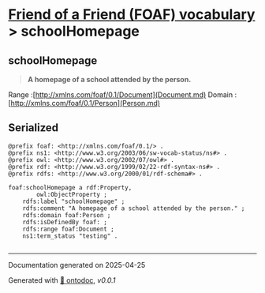 # [Friend of a Friend (FOAF) vocabulary](../homepage.md) > schoolHomepage

## schoolHomepage

> **A homepage of a school attended by the person.**

Range :[http://xmlns.com/foaf/0.1/Document](Document.md)
Domain :[http://xmlns.com/foaf/0.1/Person](Person.md)

## Serialized

```ttl
@prefix foaf: <http://xmlns.com/foaf/0.1/> .
@prefix ns1: <http://www.w3.org/2003/06/sw-vocab-status/ns#> .
@prefix owl: <http://www.w3.org/2002/07/owl#> .
@prefix rdf: <http://www.w3.org/1999/02/22-rdf-syntax-ns#> .
@prefix rdfs: <http://www.w3.org/2000/01/rdf-schema#> .

foaf:schoolHomepage a rdf:Property,
        owl:ObjectProperty ;
    rdfs:label "schoolHomepage" ;
    rdfs:comment "A homepage of a school attended by the person." ;
    rdfs:domain foaf:Person ;
    rdfs:isDefinedBy foaf: ;
    rdfs:range foaf:Document ;
    ns1:term_status "testing" .


```

---

Documentation generated on 2025-04-25

Generated with [📑 ontodoc](https://github.com/StephaneBranly/ontodoc), *v0.0.1*